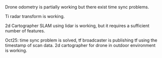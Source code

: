 Drone odometry is partially working but there exist time sync problems.

Ti radar transform is working.

2d Cartographer SLAM using lidar is working, but it requires a sufficient number of features.

Oct25: time sync problem is solved, tf broadcaster is publishing tf using the timestamp of scan data. 2d cartographer for drone in outdoor environment is working.
